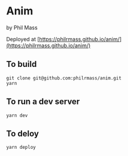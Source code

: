 # Anim
by Phil Mass

Deployed at [https://philrmass.github.io/anim/](https://philrmass.github.io/anim/)

## To build
```
git clone git@github.com:philrmass/anim.git
yarn
```

## To run a dev server
```
yarn dev
```

## To deloy
```
yarn deploy
```

